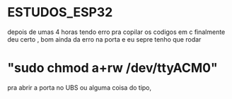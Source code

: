 # ESTUDOS_ESP32

depois de umas 4 horas tendo erro pra copilar os codigos em c finalmente deu certo , 
bom ainda da erro na porta e eu sepre tenho que rodar 

# "sudo chmod a+rw /dev/ttyACM0" 

pra abrir a porta no UBS ou alguma coisa do tipo,
